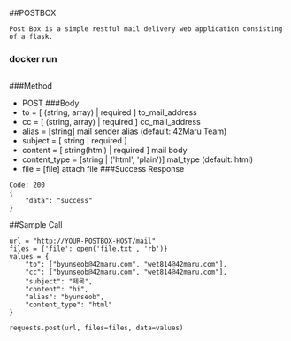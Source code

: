 ##POSTBOX
```
Post Box is a simple restful mail delivery web application consisting of a flask.
```
### docker run
```

```


###Method
 - POST
###Body
 - to = [ (string, array) | required ] to_mail_address
 - cc = [ (string, array) | required ] cc_mail_address
 - alias = [string] mail sender alias (default: 42Maru Team)
 - subject = [ string | required ]
 - content = [ string(html) | required ] mail body
 - content_type = [string | ('html', 'plain')] mal_type (default: html)
 - file = [file] attach file
###Success Response
```
Code: 200
{
    "data": "success"
}
```            
##Sample Call

```
url = "http://YOUR-POSTBOX-HOST/mail"
files = {'file': open('file.txt', 'rb')}
values = {
    "to": ["byunseob@42maru.com", "wet814@42maru.com"],
    "cc": ["byunseob@42maru.com", "wet814@42maru.com"],
    "subject": "제목",
    "content": "hi",
    "alias": "byunseob",
    "content_type": "html"
}

requests.post(url, files=files, data=values)
```
            
            